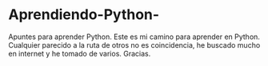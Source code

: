 # Aprendiendo-Python-
Apuntes para aprender Python.
Este es mi camino para aprender en Python.
Cualquier parecido a la ruta de otros no es coincidencia, he buscado mucho en internet y he tomado de varios.
Gracias.
